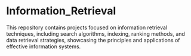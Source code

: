 # Information_Retrieval
This repository contains projects focused on information retrieval techniques, including search algorithms, indexing, ranking methods, and data retrieval strategies, showcasing the principles and applications of effective information systems.
